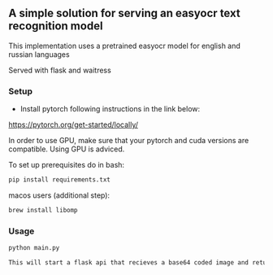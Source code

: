 ## A simple solution for serving an easyocr text recognition model

This implementation uses a pretrained easyocr model for english and russian languages

Served with flask and waitress

### Setup

 - Install pytorch following instructions in the link below:

https://pytorch.org/get-started/locally/

In order to use GPU, make sure that your pytorch and cuda versions are compatible.
Using GPU is adviced.

To set up prerequisites do in bash:
```bash
pip install requirements.txt
```
macos users (additional step):
```bash
brew install libomp
```

### Usage
```bash
python main.py

This will start a flask api that recieves a base64 coded image and returns recognized texts and bounding boxes' coordinates
